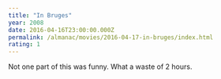 ```yaml
---
title: "In Bruges"
year: 2008
date: 2016-04-16T23:00:00.000Z
permalink: /almanac/movies/2016-04-17-in-bruges/index.html
rating: 1
---
```


Not one part of this was funny. What a waste of 2 hours.
